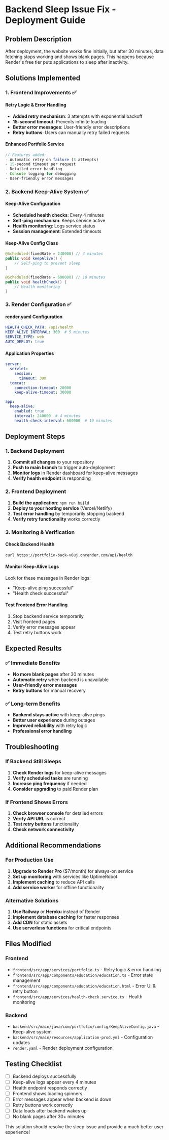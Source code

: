 # Backend Sleep Issue Fix - Deployment Guide

## Problem Description
After deployment, the website works fine initially, but after 30 minutes, data fetching stops working and shows blank pages. This happens because Render's free tier puts applications to sleep after inactivity.

## Solutions Implemented

### 1. Frontend Improvements ✅

#### Retry Logic & Error Handling
- **Added retry mechanism**: 3 attempts with exponential backoff
- **15-second timeout**: Prevents infinite loading
- **Better error messages**: User-friendly error descriptions
- **Retry buttons**: Users can manually retry failed requests

#### Enhanced Portfolio Service
```typescript
// Features added:
- Automatic retry on failure (3 attempts)
- 15-second timeout per request
- Detailed error handling
- Console logging for debugging
- User-friendly error messages
```

### 2. Backend Keep-Alive System ✅

#### Keep-Alive Configuration
- **Scheduled health checks**: Every 4 minutes
- **Self-ping mechanism**: Keeps service active
- **Health monitoring**: Logs service status
- **Session management**: Extended timeouts

#### Keep-Alive Config Class
```java
@Scheduled(fixedRate = 240000) // 4 minutes
public void keepAlive() {
    // Self-ping to prevent sleep
}

@Scheduled(fixedRate = 600000) // 10 minutes  
public void healthCheck() {
    // Health monitoring
}
```

### 3. Render Configuration ✅

#### render.yaml Configuration
```yaml
HEALTH_CHECK_PATH: /api/health
KEEP_ALIVE_INTERVAL: 300  # 5 minutes
SERVICE_TYPE: web
AUTO_DEPLOY: true
```

#### Application Properties
```yaml
server:
  servlet:
    session:
      timeout: 30m
  tomcat:
    connection-timeout: 20000
    keep-alive-timeout: 30000

app:
  keep-alive:
    enabled: true
    interval: 240000  # 4 minutes
    health-check-interval: 600000  # 10 minutes
```

## Deployment Steps

### 1. Backend Deployment
1. **Commit all changes** to your repository
2. **Push to main branch** to trigger auto-deployment
3. **Monitor logs** in Render dashboard for keep-alive messages
4. **Verify health endpoint** is responding

### 2. Frontend Deployment
1. **Build the application**: `npm run build`
2. **Deploy to your hosting service** (Vercel/Netlify)
3. **Test error handling** by temporarily stopping backend
4. **Verify retry functionality** works correctly

### 3. Monitoring & Verification

#### Check Backend Health
```bash
curl https://portfolio-back-v6uj.onrender.com/api/health
```

#### Monitor Keep-Alive Logs
Look for these messages in Render logs:
- "Keep-alive ping successful"
- "Health check successful"

#### Test Frontend Error Handling
1. Stop backend service temporarily
2. Visit frontend pages
3. Verify error messages appear
4. Test retry buttons work

## Expected Results

### ✅ Immediate Benefits
- **No more blank pages** after 30 minutes
- **Automatic retry** when backend is unavailable
- **User-friendly error messages**
- **Retry buttons** for manual recovery

### ✅ Long-term Benefits
- **Backend stays active** with keep-alive pings
- **Better user experience** during outages
- **Improved reliability** with retry logic
- **Professional error handling**

## Troubleshooting

### If Backend Still Sleeps
1. **Check Render logs** for keep-alive messages
2. **Verify scheduled tasks** are running
3. **Increase ping frequency** if needed
4. **Consider upgrading** to paid Render plan

### If Frontend Shows Errors
1. **Check browser console** for detailed errors
2. **Verify API URL** is correct
3. **Test retry buttons** functionality
4. **Check network connectivity**

## Additional Recommendations

### For Production Use
1. **Upgrade to Render Pro** ($7/month) for always-on service
2. **Set up monitoring** with services like UptimeRobot
3. **Implement caching** to reduce API calls
4. **Add service worker** for offline functionality

### Alternative Solutions
1. **Use Railway** or **Heroku** instead of Render
2. **Implement database caching** for faster responses
3. **Add CDN** for static assets
4. **Use serverless functions** for critical endpoints

## Files Modified

### Frontend
- `frontend/src/app/services/portfolio.ts` - Retry logic & error handling
- `frontend/src/app/components/education/education.ts` - Error state management
- `frontend/src/app/components/education/education.html` - Error UI & retry button
- `frontend/src/app/services/health-check.service.ts` - Health monitoring

### Backend  
- `backend/src/main/java/com/portfolio/config/KeepAliveConfig.java` - Keep-alive system
- `backend/src/main/resources/application-prod.yml` - Configuration updates
- `render.yaml` - Render deployment configuration

## Testing Checklist

- [ ] Backend deploys successfully
- [ ] Keep-alive logs appear every 4 minutes
- [ ] Health endpoint responds correctly
- [ ] Frontend shows loading spinners
- [ ] Error messages appear when backend is down
- [ ] Retry buttons work correctly
- [ ] Data loads after backend wakes up
- [ ] No blank pages after 30+ minutes

This solution should resolve the sleep issue and provide a much better user experience!

